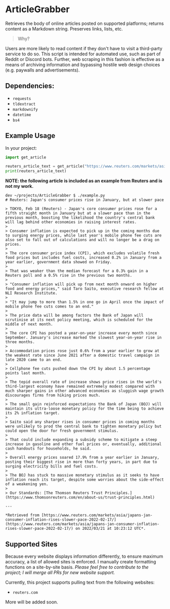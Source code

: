 # ArticleGrabber

Retrieves the body of online articles posted on supported platforms; returns content as a Markdown string. Preserves links, lists, etc.

> Why?

Users are more likely to read content if they don't have to visit a third-party service to do so. This script is intended for automated use, such as part of Reddit or Discord bots. Further, web scraping in this fashion is effective as a means of archiving information and bypassing hostile web design choices (e.g. paywalls and advertisements).

## Dependencies:

 - `requests`
 - `tldextract`
 - `markdownify`
 - `datetime`
 - `bs4`

## Example Usage

In your project:

```python
import get_article

reuters_article_text = get_article("https://www.reuters.com/markets/asia/japans-jan-consumer-inflation-rises-slower-pace-2022-02-17/")
print(reuters_article_text)
```

**NOTE: the following article is included as an example from Reuters and is not my work.**

```
dev ~/projects/ArticleGrabber $ ./example.py
# Reuters: Japan's consumer prices rise in January, but at slower pace

> TOKYO, Feb 18 (Reuters) - Japan's core consumer prices rose for a fifth straight month in January but at a slower pace than in the previous month, boosting the likelihood the country's central bank will lag behind other economies in raising interest rates.
>
> Consumer inflation is expected to pick up in the coming months due to surging energy prices, while last year's mobile phone fee cuts are also set to fall out of calculations and will no longer be a drag on prices.
>
> The core consumer price index (CPI), which excludes volatile fresh food prices but includes fuel costs, increased 0.2% in January from a year earlier, government data showed on Friday.
>
> That was weaker than the median forecast for a 0.3% gain in a Reuters poll and a 0.5% rise in the previous two months.
>
> "Consumer inflation will pick up from next month onward on higher food and energy prices," said Taro Saito, executive research fellow at NLI Research Institute.
>
> "It may jump to more than 1.5% in one go in April once the impact of mobile phone fee cuts comes to an end."
>
> The price data will be among factors the Bank of Japan will scrutinise at its next policy meeting, which is scheduled for the middle of next month.
>
> The core CPI has posted a year-on-year increase every month since September. January's increase marked the slowest year-on-year rise in three months.
>
> Accommodation prices rose just 0.6% from a year earlier to grow at the weakest rate since June 2021 after a domestic travel campaign in late 2020 came to an end.
>
> Cellphone fee cuts pushed down the CPI by about 1.5 percentage points last month.
>
> The tepid overall rate of increase shows price rises in the world's third-largest economy have remained extremely modest compared with much sharper gains in other advanced economies as sluggish wage growth discourages firms from hiking prices much.
>
> The small gain reinforced expectations the Bank of Japan (BOJ) will maintain its ultra-loose monetary policy for the time being to achieve its 2% inflation target.
>
> Saito said any sharper rises in consumer prices in coming months were unlikely to prod the central bank to tighten monetary policy but could open the door for fresh government stimulus.
>
> That could include expanding a subsidy scheme to mitigate a steep increase in gasoline and other fuel prices or, eventually, additional cash handouts for households, he said.
>
> Overall energy prices soared 17.9% from a year earlier in January, posting their biggest rise in more than forty years, in part due to surging electricity bills and fuel costs.
>
> The BOJ has stuck to massive monetary stimulus as it seeks to have inflation reach its target, despite some worries about the side-effect of a weakening yen.
>
> Our Standards: [The Thomson Reuters Trust Principles.](https://www.thomsonreuters.com/en/about-us/trust-principles.html)

---

*Retrieved from [https://www.reuters.com/markets/asia/japans-jan-consumer-inflation-rises-slower-pace-2022-02-17/](https://www.reuters.com/markets/asia/japans-jan-consumer-inflation-rises-slower-pace-2022-02-17/) on 2022/03/21 at 10:23:12 UTC*.
```
## Supported Sites

Because every website displays information differently, to ensure maximum accuracy, a list of allowed sites is enforced. I manually create formatting functions on a site-by-site basis. *Please feel free to contribute to the project; I will merge all PRs for new website support.*

Currently, this project supports pulling text from the following websites:

 - `reuters.com`

More will be added soon.